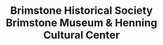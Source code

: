---
layout: repo
title: "Brimstone Historical Society Brimstone Museum & Henning Cultural Center"
id: 25099
permalink: repos/25099/
---
